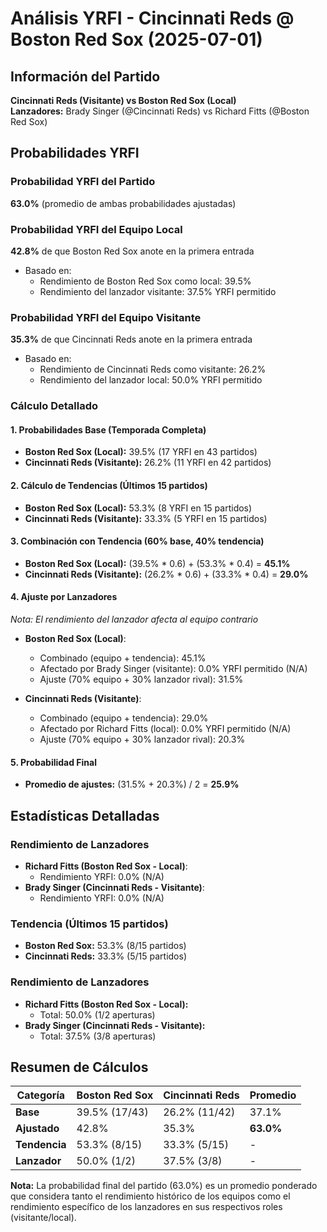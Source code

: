 # Análisis YRFI - Cincinnati Reds @ Boston Red Sox (2025-07-01)

## Información del Partido
**Cincinnati Reds (Visitante) vs Boston Red Sox (Local)**  
**Lanzadores:** Brady Singer (@Cincinnati Reds) vs Richard Fitts (@Boston Red Sox)

## Probabilidades YRFI

### Probabilidad YRFI del Partido
**63.0%** (promedio de ambas probabilidades ajustadas)

### Probabilidad YRFI del Equipo Local
**42.8%** de que Boston Red Sox anote en la primera entrada
- Basado en:
  - Rendimiento de Boston Red Sox como local: 39.5%
  - Rendimiento del lanzador visitante: 37.5% YRFI permitido

### Probabilidad YRFI del Equipo Visitante
**35.3%** de que Cincinnati Reds anote en la primera entrada
- Basado en:
  - Rendimiento de Cincinnati Reds como visitante: 26.2%
  - Rendimiento del lanzador local: 50.0% YRFI permitido

### Cálculo Detallado

#### 1. Probabilidades Base (Temporada Completa)
- **Boston Red Sox (Local):** 39.5% (17 YRFI en 43 partidos)
- **Cincinnati Reds (Visitante):** 26.2% (11 YRFI en 42 partidos)

#### 2. Cálculo de Tendencias (Últimos 15 partidos)
- **Boston Red Sox (Local):** 53.3% (8 YRFI en 15 partidos)
- **Cincinnati Reds (Visitante):** 33.3% (5 YRFI en 15 partidos)

#### 3. Combinación con Tendencia (60% base, 40% tendencia)
- **Boston Red Sox (Local):** (39.5% * 0.6) + (53.3% * 0.4) = **45.1%**
- **Cincinnati Reds (Visitante):** (26.2% * 0.6) + (33.3% * 0.4) = **29.0%**

#### 4. Ajuste por Lanzadores
*Nota: El rendimiento del lanzador afecta al equipo contrario*

- **Boston Red Sox (Local)**:
  - Combinado (equipo + tendencia): 45.1%
  - Afectado por Brady Singer (visitante): 0.0% YRFI permitido (N/A)
  - Ajuste (70% equipo + 30% lanzador rival): 31.5%

- **Cincinnati Reds (Visitante)**:
  - Combinado (equipo + tendencia): 29.0%
  - Afectado por Richard Fitts (local): 0.0% YRFI permitido (N/A)
  - Ajuste (70% equipo + 30% lanzador rival): 20.3%

#### 5. Probabilidad Final
- **Promedio de ajustes:** (31.5% + 20.3%) / 2 = **25.9%**

## Estadísticas Detalladas


### Rendimiento de Lanzadores
- **Richard Fitts (Boston Red Sox - Local)**:
  - Rendimiento YRFI: 0.0% (N/A)
- **Brady Singer (Cincinnati Reds - Visitante)**:
  - Rendimiento YRFI: 0.0% (N/A)
### Tendencia (Últimos 15 partidos)
- **Boston Red Sox:** 53.3% (8/15 partidos)
- **Cincinnati Reds:** 33.3% (5/15 partidos)

### Rendimiento de Lanzadores
- **Richard Fitts (Boston Red Sox - Local):**
  - Total: 50.0% (1/2 aperturas)
- **Brady Singer (Cincinnati Reds - Visitante):**
  - Total: 37.5% (3/8 aperturas)

## Resumen de Cálculos
| Categoría | Boston Red Sox       | Cincinnati Reds      | Promedio |
|-----------|----------------------|----------------------|----------|
| **Base** | 39.5% (17/43) | 26.2% (11/42) | 37.1% |
| **Ajustado** | 42.8% | 35.3% | **63.0%** |
| **Tendencia** | 53.3% (8/15) | 33.3% (5/15) | - |
| **Lanzador** | 50.0% (1/2) | 37.5% (3/8) | - |

**Nota:** La probabilidad final del partido (63.0%) es un promedio ponderado que considera tanto el rendimiento histórico de los equipos como el rendimiento específico de los lanzadores en sus respectivos roles (visitante/local).